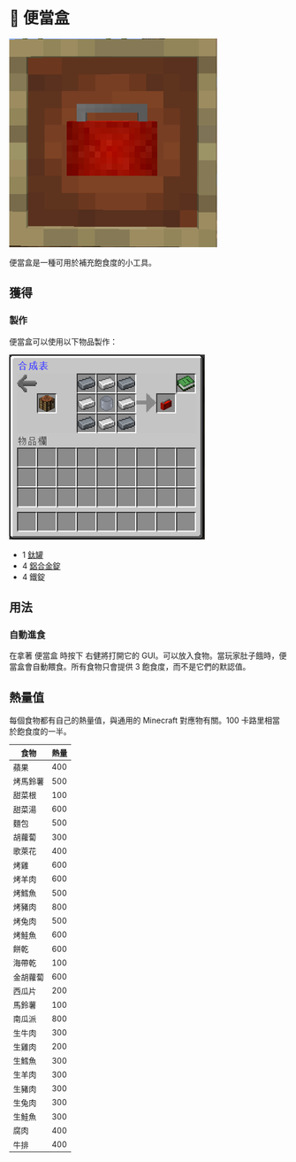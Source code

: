# 🥗 便當盒

![](<../.gitbook/assets/image (145).png>)

便當盒是一種可用於補充飽食度的小工具。

## 獲得

### 製作

便當盒可以使用以下物品製作：

![](<../.gitbook/assets/image (194).png>)

* 1 [鈦罐](Titanium-Can.md)
* 4 [鋁合金錠](aluminium-alloy-ingot.md)
* 4 鐵錠

## 用法

### 自動進食

在拿著 便當盒 時按下 右健將打開它的 GUI。可以放入食物。當玩家肚子餓時，便當盒會自動餵食。所有食物只會提供 3 飽食度，而不是它們的默認值。

## 熱量值

每個食物都有自己的熱量值，與通用的 Minecraft 對應物有關。100 卡路里相當於飽食度的一半。

| 食物   | 熱量  |
| ---- | --- |
| 蘋果   | 400 |
| 烤馬鈴薯 | 500 |
| 甜菜根  | 100 |
| 甜菜湯  | 600 |
| 麵包   | 500 |
| 胡蘿蔔  | 300 |
| 歌萊花  | 400 |
| 烤雞   | 600 |
| 烤羊肉  | 600 |
| 烤鱈魚  | 500 |
| 烤豬肉  | 800 |
| 烤兔肉  | 500 |
| 烤鮭魚  | 600 |
| 餅乾   | 600 |
| 海帶乾  | 100 |
| 金胡蘿蔔 | 600 |
| 西瓜片  | 200 |
| 馬鈴薯  | 100 |
| 南瓜派  | 800 |
| 生牛肉  | 300 |
| 生雞肉  | 200 |
| 生鱈魚  | 300 |
| 生羊肉  | 300 |
| 生豬肉  | 300 |
| 生兔肉  | 300 |
| 生鮭魚  | 300 |
| 腐肉   | 400 |
| 牛排   | 400 |

